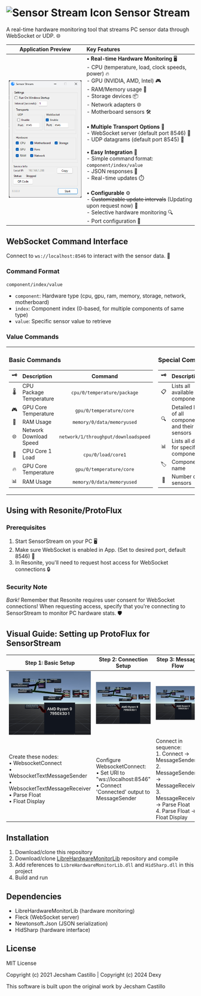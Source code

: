 # <img src="SensorsStream\favicon.ico" width="32" height="32" alt="Sensor Stream Icon"> Sensor Stream

A real-time hardware monitoring tool that streams PC sensor data through WebSocket or UDP. 🌐

| Application Preview | Key Features |
|:---:|:---|
| ![Screenshot](assets/examples/app.png) | • **Real-time Hardware Monitoring** 🖥️<br>  - CPU (temperature, load, clock speeds, power) 🔥<br>  - GPU (NVIDIA, AMD, Intel) 🎮<br>  - RAM/Memory usage 💾<br>  - Storage devices 📦<br>  - Network adapters 🌐<br>  - Motherboard sensors 🛠️<br><br>• **Multiple Transport Options** 🚀<br>  - WebSocket server (default port 8546) 🔗<br>  - UDP datagrams (default port 8545) 📡<br><br>• **Easy Integration** 🤝<br>  - Simple command format: `component/index/value`<br>  - JSON responses 📜<br>  - Real-time updates ⏱️<br><br>• **Configurable** ⚙️<br>  - ~~Customizable update intervals~~ (Updating upon request now) 🔄<br>  - Selective hardware monitoring 🔍<br>  - Port configuration 🔧 |

## WebSocket Command Interface
Connect to `ws://localhost:8546` to interact with the sensor data. 📡

### Command Format
`component/index/value`
- `component`: Hardware type (cpu, gpu, ram, memory, storage, network, motherboard)
- `index`: Component index (0-based, for multiple components of same type)
- `value`: Specific sensor value to retrieve


### Value Commands
<table>
  <tr>
    <td valign="top">

### Basic Commands
| 🗝️ | Description | Command |
|:---:|:-----------|:-------:|
| 🌡️ | CPU Package Temperature | `cpu/0/temperature/package` |
| 🎮 | GPU Core Temperature | `gpu/0/temperature/core` |
| 💾 | RAM Usage | `memory/0/data/memoryused` |
| 🌐 | Network Download Speed | `network/1/throughput/downloadspeed` |    
| 🔧 | CPU Core 1 Load | `cpu/0/load/core1` |
| 🔥 | GPU Core Temperature | `gpu/0/temperature/core` |
| 📊 | RAM Usage | `memory/0/data/memoryused` |

</td>
<td valign="top">

### Special Commands
| 🗝️ | Description | Command |
|:---:|:-----------|:-------:|
| 📋 | Lists all available components | `system/components` |
| 🔍 | Detailed list of all components and their sensors | `system/components/all` |
| 📊 | Lists all data for specific component | `{component}/{index}` |
| 🏷️ | Component name | `{component}/{index}/name` |
| 🔢 | Number of sensors | `{component}/{index}/sensorcount` |

</td>
  </tr>
</table>

## Using with Resonite/ProtoFlux

### Prerequisites
1. Start SensorStream on your PC 🖥️
2. Make sure WebSocket is enabled in App. (Set to desired port, default 8546) 🔗
3. In Resonite, you'll need to request host access for WebSocket connections 🔒

### Security Note
*Bark!* Remember that Resonite requires user consent for WebSocket connections! When requesting access, specify that you're connecting to SensorStream to monitor PC hardware stats. 🛡️

## Visual Guide: Setting up ProtoFlux for SensorStream

| Step 1: Basic Setup | Step 2: Connection Setup | Step 3: Message Flow |
|-------------------|------------------------|-------------------|
| ![Basic ProtoFlux Setup](assets/examples/basic%20setup.jpg) | ![Connection Setup](assets/examples/basic%20setup.jpg) | ![Message Flow](assets/examples/basic%20setup.jpg) |
| Create these nodes:<br>• WebsocketConnect<br>• WebsocketTextMessageSender<br>• WebsocketTextMessageReceiver<br>• Parse Float<br>• Float Display | Configure WebsocketConnect:<br>• Set URI to "ws://localhost:8546"<br>• Connect 'Connected' output to MessageSender | Connect in sequence:<br>1. Connect → MessageSender<br>2. MessageSender → MessageReceiver<br>3. MessageReceiver → Parse Float<br>4. Parse Float → Float Display |


## Installation
1. Download/clone this repository
2. Download/clone [LibreHardwareMonitorLib](https://github.com/LibreHardwareMonitor/LibreHardwareMonitor) repository and compile
3. Add references to `LibreHardwareMonitorLib.dll` and `HidSharp.dll` in this project
4. Build and run

## Dependencies
- LibreHardwareMonitorLib (hardware monitoring)
- Fleck (WebSocket server)
- Newtonsoft.Json (JSON serialization)
- HidSharp (hardware interface)

## License
MIT License

Copyright (c) 2021 Jecsham Castillo | Copyright (c) 2024 Dexy

This software is built upon the original work by Jecsham Castillo
